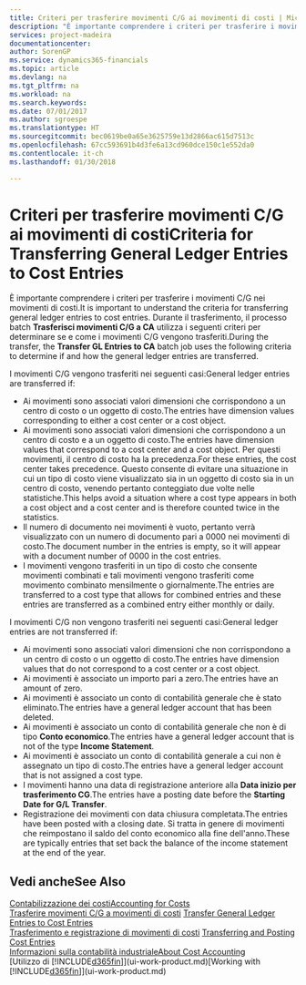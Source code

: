 ```yaml
---
title: Criteri per trasferire movimenti C/G ai movimenti di costi | Microsoft Docs
description: "È importante comprendere i criteri per trasferire i movimenti C/G nei movimenti di costi. Durante il trasferimento, il processo batch **Trasferisci movimenti C/G a CA** utilizza i seguenti criteri per determinare se e come i movimenti C/G vengono trasferiti."
services: project-madeira
documentationcenter: 
author: SorenGP
ms.service: dynamics365-financials
ms.topic: article
ms.devlang: na
ms.tgt_pltfrm: na
ms.workload: na
ms.search.keywords: 
ms.date: 07/01/2017
ms.author: sgroespe
ms.translationtype: HT
ms.sourcegitcommit: bec0619be0a65e3625759e13d2866ac615d7513c
ms.openlocfilehash: 67cc593691b4d3fe6a13cd960dce150c1e552da0
ms.contentlocale: it-ch
ms.lasthandoff: 01/30/2018

---
```

# <a name="criteria-for-transferring-general-ledger-entries-to-cost-entries"></a><span data-ttu-id="52e66-104">Criteri per trasferire movimenti C/G ai movimenti di costi</span><span class="sxs-lookup"><span data-stu-id="52e66-104">Criteria for Transferring General Ledger Entries to Cost Entries</span></span>
<span data-ttu-id="52e66-105">È importante comprendere i criteri per trasferire i movimenti C/G nei movimenti di costi.</span><span class="sxs-lookup"><span data-stu-id="52e66-105">It is important to understand the criteria for transferring general ledger entries to cost entries.</span></span> <span data-ttu-id="52e66-106">Durante il trasferimento, il processo batch **Trasferisci movimenti C/G a CA** utilizza i seguenti criteri per determinare se e come i movimenti C/G vengono trasferiti.</span><span class="sxs-lookup"><span data-stu-id="52e66-106">During the transfer, the **Transfer GL Entries to CA** batch job uses the following criteria to determine if and how the general ledger entries are transferred.</span></span>  

<span data-ttu-id="52e66-107">I movimenti C/G vengono trasferiti nei seguenti casi:</span><span class="sxs-lookup"><span data-stu-id="52e66-107">General ledger entries are transferred if:</span></span>  

-   <span data-ttu-id="52e66-108">Ai movimenti sono associati valori dimensioni che corrispondono a un centro di costo o un oggetto di costo.</span><span class="sxs-lookup"><span data-stu-id="52e66-108">The entries have dimension values corresponding to either a cost center or a cost object.</span></span>  
-   <span data-ttu-id="52e66-109">Ai movimenti sono associati valori dimensioni che corrispondono a un centro di costo e a un oggetto di costo.</span><span class="sxs-lookup"><span data-stu-id="52e66-109">The entries have dimension values that correspond to a cost center and a cost object.</span></span> <span data-ttu-id="52e66-110">Per questi movimenti, il centro di costo ha la precedenza.</span><span class="sxs-lookup"><span data-stu-id="52e66-110">For these entries, the cost center takes precedence.</span></span> <span data-ttu-id="52e66-111">Questo consente di evitare una situazione in cui un tipo di costo viene visualizzato sia in un oggetto di costo sia in un centro di costo, venendo pertanto conteggiato due volte nelle statistiche.</span><span class="sxs-lookup"><span data-stu-id="52e66-111">This helps avoid a situation where a cost type appears in both a cost object and a cost center and is therefore counted twice in the statistics.</span></span>  
-   <span data-ttu-id="52e66-112">Il numero di documento nei movimenti è vuoto, pertanto verrà visualizzato con un numero di documento pari a 0000 nei movimenti di costo.</span><span class="sxs-lookup"><span data-stu-id="52e66-112">The document number in the entries is empty, so it will appear with a document number of 0000 in the cost entries.</span></span>  
-   <span data-ttu-id="52e66-113">I movimenti vengono trasferiti in un tipo di costo che consente movimenti combinati e tali movimenti vengono trasferiti come movimento combinato mensilmente o giornalmente.</span><span class="sxs-lookup"><span data-stu-id="52e66-113">The entries are transferred to a cost type that allows for combined entries and these entries are transferred as a combined entry either monthly or daily.</span></span>  

<span data-ttu-id="52e66-114">I movimenti C/G non vengono trasferiti nei seguenti casi:</span><span class="sxs-lookup"><span data-stu-id="52e66-114">General ledger entries are not transferred if:</span></span>  

-   <span data-ttu-id="52e66-115">Ai movimenti sono associati valori dimensioni che non corrispondono a un centro di costo o un oggetto di costo.</span><span class="sxs-lookup"><span data-stu-id="52e66-115">The entries have dimension values that do not correspond to a cost center or a cost object.</span></span>  
-   <span data-ttu-id="52e66-116">Ai movimenti è associato un importo pari a zero.</span><span class="sxs-lookup"><span data-stu-id="52e66-116">The entries have an amount of zero.</span></span>  
-   <span data-ttu-id="52e66-117">Ai movimenti è associato un conto di contabilità generale che è stato eliminato.</span><span class="sxs-lookup"><span data-stu-id="52e66-117">The entries have a general ledger account that has been deleted.</span></span>  
-   <span data-ttu-id="52e66-118">Ai movimenti è associato un conto di contabilità generale che non è di tipo **Conto economico**.</span><span class="sxs-lookup"><span data-stu-id="52e66-118">The entries have a general ledger account that is not of the type **Income Statement**.</span></span>  
-   <span data-ttu-id="52e66-119">Ai movimenti è associato un conto di contabilità generale a cui non è assegnato un tipo di costo.</span><span class="sxs-lookup"><span data-stu-id="52e66-119">The entries have a general ledger account that is not assigned a cost type.</span></span>  
-   <span data-ttu-id="52e66-120">I movimenti hanno una data di registrazione anteriore alla **Data inizio per trasferimento CG**.</span><span class="sxs-lookup"><span data-stu-id="52e66-120">The entries have a posting date before the **Starting Date for G/L Transfer**.</span></span>  
-   <span data-ttu-id="52e66-121">Registrazione dei movimenti con data chiusura completata.</span><span class="sxs-lookup"><span data-stu-id="52e66-121">The entries have been posted with a closing date.</span></span> <span data-ttu-id="52e66-122">Si tratta in genere di movimenti che reimpostano il saldo del conto economico alla fine dell'anno.</span><span class="sxs-lookup"><span data-stu-id="52e66-122">These are typically entries that set back the balance of the income statement at the end of the year.</span></span>  

## <a name="see-also"></a><span data-ttu-id="52e66-123">Vedi anche</span><span class="sxs-lookup"><span data-stu-id="52e66-123">See Also</span></span>  
[<span data-ttu-id="52e66-124">Contabilizzazione dei costi</span><span class="sxs-lookup"><span data-stu-id="52e66-124">Accounting for Costs</span></span>](finance-manage-cost-accounting.md)  
 <span data-ttu-id="52e66-125">[Trasferire movimenti C/G a movimenti di costi](finance-how-to-transfer-general-ledger-entries-to-cost-entries.md) </span><span class="sxs-lookup"><span data-stu-id="52e66-125">[Transfer General Ledger Entries to Cost Entries](finance-how-to-transfer-general-ledger-entries-to-cost-entries.md) </span></span>  
 <span data-ttu-id="52e66-126">[Trasferimento e registrazione di movimenti di costi](finance-transfer-and-post-cost-entries.md) </span><span class="sxs-lookup"><span data-stu-id="52e66-126">[Transferring and Posting Cost Entries](finance-transfer-and-post-cost-entries.md) </span></span>  
 [<span data-ttu-id="52e66-127">Informazioni sulla contabilità industriale</span><span class="sxs-lookup"><span data-stu-id="52e66-127">About Cost Accounting</span></span>](finance-about-cost-accounting.md)  
 <span data-ttu-id="52e66-128">[Utilizzo di [!INCLUDE[d365fin](includes/d365fin_md.md)]](ui-work-product.md)</span><span class="sxs-lookup"><span data-stu-id="52e66-128">[Working with [!INCLUDE[d365fin](includes/d365fin_md.md)]](ui-work-product.md)</span></span>

